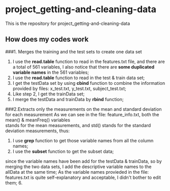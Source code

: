 project_getting-and-cleaning-data
=================================

This is the repository for project_getting-and-cleaning-data

How does my codes work
------------------------

###1. Merges the training and the test sets to create one data set

 1. I use the **read.table** function to read in the features.txt file, and there are a total of 561 variables,
    I also notice that there are **some duplicated variable names** in the 561 variables;
 2. I use the **read.table** function to read in the test & train data set;
 3. I get the testData set by using **cbind** function to combine the information provided by files: x_test.txt, y_test.txt,       subject_test.txt;
 4. Like step 2, I get the trainData set;
 5. I merge the testData and trainData by **rbind** function; 
 
###2.Extracts only the measurements on the mean and standard deviation for each measurement
  As we can see in the file: feature_info.txt, both the mean() & meanFreq() variables   
    stands for the mean measurements, and std() stands for the standard deviation measurements, thus:
 1. I use **grep** function to get those variable names from all the column names;
 2. I use the **subset** function to get the subset data;



since the variable names have been add for the testData &   trainData, so by merging the two data sets, I add the descriptive variable names to the allData at the same time;
    As the variable names provieded in the file: features.txt is quite self-explanatory and acceptable, I didn't bother to edit them;
 6. 

